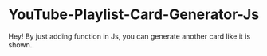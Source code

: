 # YouTube-Playlist-Card-Generator-Js
Hey! By just adding function in Js, you can generate another card like it is shown..
